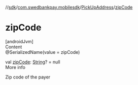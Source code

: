 //[sdk](../../../index.md)/[com.swedbankpay.mobilesdk](../index.md)/[PickUpAddress](index.md)/[zipCode](zip-code.md)



# zipCode  
[androidJvm]  
Content  
@SerializedName(value = zipCode)  
  
val [zipCode](zip-code.md): [String](https://kotlinlang.org/api/latest/jvm/stdlib/kotlin/-string/index.html)? = null  
More info  


Zip code of the payer

  



